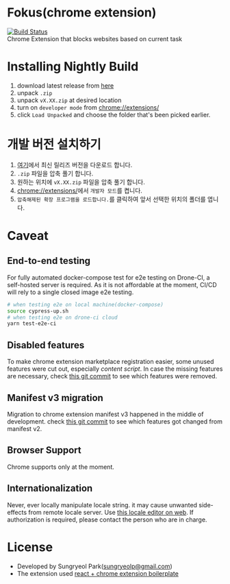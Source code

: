 # Fokus(chrome extension)

[![Build Status](https://cloud.drone.io/api/badges/rabelais88/fokus/status.svg)](https://cloud.drone.io/rabelais88/fokus)<br/>
Chrome Extension that blocks websites based on current task

# Installing Nightly Build
1. download latest release from [here](https://github.com/rabelais88/fokus/tags)
2. unpack `.zip`
3. unpack `vX.XX.zip` at desired location
4. turn on `developer mode` from [chrome://extensions/](chrome://extensions/)
5. click `Load Unpacked` and choose the folder that's been picked earlier.

# 개발 버전 설치하기
1. [여기](https://github.com/rabelais88/fokus/tags)에서 최신 릴리즈 버전을 다운로드 합니다.
2. `.zip` 파일을 압축 풀기 합니다.
3. 원하는 위치에 `vX.XX.zip` 파일을 압축 풀기 합니다.
4. [chrome://extensions/](chrome://extensions/)에서 `개발자 모드`를 켭니다.
5. `압축해제된 확장 프로그램을 로드합니다.`를 클릭하여 앞서 선택한 위치의 폴더를 엽니다.

# Caveat

## End-to-end testing

For fully automated docker-compose test for e2e testing on Drone-CI, a self-hosted server is required. As it is not affordable at the moment, CI/CD will rely to a single closed image e2e testing.

```sh
# when testing e2e on local machine(docker-compose)
source cypress-up.sh
# when testing e2e on drone-ci cloud
yarn test-e2e-ci
```

## Disabled features

To make chrome extension marketplace registration easier, some unused features were cut out, especially *content script*. In case the missing features are necessary, check [this git commit](https://github.com/rabelais88/fokus/commit/73a7ee84968b235b43dbe7f32ed07db5a98f146a) to see which features were removed.

## Manifest v3 migration

Migration to chrome extension manifest v3 happened in the middle of development. check [this git commit](https://github.com/rabelais88/fokus/commit/2510253765c3016c3c1ffa2219d39186cfa7eb19) to see which features got changed from manifest v2.

## Browser Support

Chrome supports only at the moment.

## Internationalization

Never, ever locally manipulate locale string. it may cause unwanted side-effects from remote locale server. Use [this locale editor on web](https://simplelocalize.io/dashboard/projects/?hash=0b4769c0031248119d1fd572e2ca708a). If authorization is required, please contact the person who are in charge.

# License

- Developed by Sungryeol Park([sungryeolp@gmail.com](mailto:sungryeolp@gmail.com))
- The extension used [react + chrome extension boilerplate](https://github.com/lxieyang/chrome-extension-boilerplate-react)
